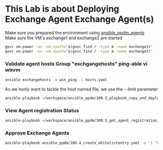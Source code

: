 # This Lab is about Deploying Exchange Agent Exchange Agent(s)


Make sure you prepared the environment using [ansible_ppdm_agents](./01.0_ansible_ppdm_agents.md)   
Make sure the VM´s exchange1 and exchange2 are started
```bash
govc vm.power -on -vm.ipath="$(govc find / -type m -name exchange1)"
govc vm.power -on -vm.ipath="$(govc find / -type m -name exchange2)"
```

### Validate agent hosts Group "exchgangehosts"  ping-able vi winrm

```bash
ansible exchangehosts -m win_ping -i hosts.yaml
```

As we honly want to tackle the host named file, we use the --limit parameter

```bash
ansible-playbook ~/workspace/ansible_ppdm/100.3_playbook_copy_and_deploy_windows_agent.yaml -i hosts.yaml --limit exchangehosts, 
```

### View Agent registration Status

```bash
ansible-playbook ~/workspace/ansible_ppdm/100.5_get_agent_registration_status.yaml
```

### Approve Exchange Agents

```bash
ansible-playbook ansible_ppdm/100.4_create_whitelistentry.yaml -e '{ "host_list" : [ "exchange1.demo.local", "exchange2.demo.local"  ] }'
```

